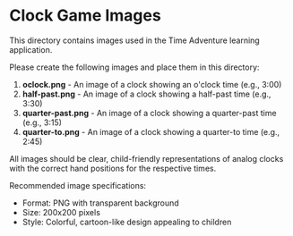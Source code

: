 # Clock Game Images

This directory contains images used in the Time Adventure learning application.

Please create the following images and place them in this directory:

1. **oclock.png** - An image of a clock showing an o'clock time (e.g., 3:00)
2. **half-past.png** - An image of a clock showing a half-past time (e.g., 3:30)
3. **quarter-past.png** - An image of a clock showing a quarter-past time (e.g., 3:15)
4. **quarter-to.png** - An image of a clock showing a quarter-to time (e.g., 2:45)

All images should be clear, child-friendly representations of analog clocks with the correct hand positions for the respective times.

Recommended image specifications:
- Format: PNG with transparent background
- Size: 200x200 pixels
- Style: Colorful, cartoon-like design appealing to children
